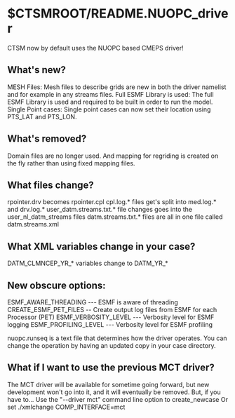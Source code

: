 # $CTSMROOT/README.NUOPC_driver

CTSM now by default uses the NUOPC based CMEPS driver!


## What's new?

MESH Files:
Mesh files to describe grids are new in both the driver namelist and for example in any
streams files.
Full ESMF Library is used:
The full ESMF Library is used and required to be built in order to run the model.
Single Point cases:
Single point cases can now set their location using PTS_LAT and PTS_LON.

## What's removed?

Domain files are no longer used. And mapping for regriding is created on the fly
rather than using fixed mapping files.

## What files change?

rpointer.drv becomes rpointer.cpl
cpl.log.* files get's split into med.log.* and drv.log.*
user_datm.streams.txt.* file changes goes into the user_nl_datm_streams files
datm.streams.txt.* files are all in one file called datm.streams.xml

## What XML variables change in your case?

DATM_CLMNCEP_YR_* variables change to DATM_YR_*

## New obscure options:

ESMF_AWARE_THREADING --- ESMF is aware of threading
CREATE_ESMF_PET_FILES -- Create output log files from ESMF for each Processor (PET)
ESMF_VERBOSITY_LEVEL --- Verbosity level for ESMF logging
ESMF_PROFILING_LEVEL --- Verbosity level for ESMF profiling

nuopc.runseq is a text file that determines how the driver operates. You can change the operation
by having an updated copy in your case directory.


## What if I want to use the previous MCT driver?

The MCT driver will be available for sometime going forward, but
new development won't go into it, and it will eventually be removed.
But, if you have to...
Use the "--driver mct" command line option to create_newcase
Or set ./xmlchange COMP_INTERFACE=mct
